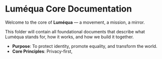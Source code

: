 # Luméqua Core Documentation

Welcome to the core of **Luméqua** — a movement, a mission, a mirror.

This folder will contain all foundational documents that describe what Luméqua stands for, how it works, and how we build it together.

- **Purpose**: To protect identity, promote equality, and transform the world.
- **Core Principles**: Privacy-first,